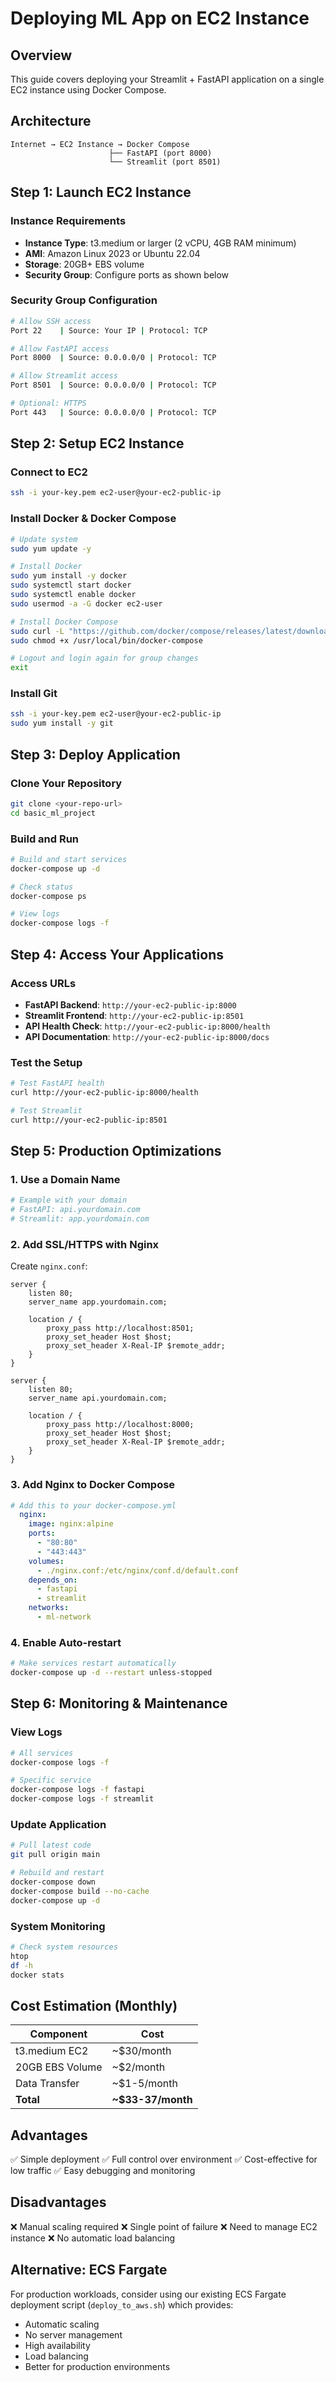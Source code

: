 # Deploying ML App on EC2 Instance

## Overview
This guide covers deploying your Streamlit + FastAPI application on a single EC2 instance using Docker Compose.

## Architecture
```
Internet → EC2 Instance → Docker Compose
                      ├── FastAPI (port 8000)
                      └── Streamlit (port 8501)
```

## Step 1: Launch EC2 Instance

### Instance Requirements
- **Instance Type**: t3.medium or larger (2 vCPU, 4GB RAM minimum)
- **AMI**: Amazon Linux 2023 or Ubuntu 22.04
- **Storage**: 20GB+ EBS volume
- **Security Group**: Configure ports as shown below

### Security Group Configuration
```bash
# Allow SSH access
Port 22    | Source: Your IP | Protocol: TCP

# Allow FastAPI access
Port 8000  | Source: 0.0.0.0/0 | Protocol: TCP

# Allow Streamlit access  
Port 8501  | Source: 0.0.0.0/0 | Protocol: TCP

# Optional: HTTPS
Port 443   | Source: 0.0.0.0/0 | Protocol: TCP
```

## Step 2: Setup EC2 Instance

### Connect to EC2
```bash
ssh -i your-key.pem ec2-user@your-ec2-public-ip
```

### Install Docker & Docker Compose
```bash
# Update system
sudo yum update -y

# Install Docker
sudo yum install -y docker
sudo systemctl start docker
sudo systemctl enable docker
sudo usermod -a -G docker ec2-user

# Install Docker Compose
sudo curl -L "https://github.com/docker/compose/releases/latest/download/docker-compose-$(uname -s)-$(uname -m)" -o /usr/local/bin/docker-compose
sudo chmod +x /usr/local/bin/docker-compose

# Logout and login again for group changes
exit
```

### Install Git
```bash
ssh -i your-key.pem ec2-user@your-ec2-public-ip
sudo yum install -y git
```

## Step 3: Deploy Application

### Clone Your Repository
```bash
git clone <your-repo-url>
cd basic_ml_project
```

### Build and Run
```bash
# Build and start services
docker-compose up -d

# Check status
docker-compose ps

# View logs
docker-compose logs -f
```

## Step 4: Access Your Applications

### Access URLs
- **FastAPI Backend**: `http://your-ec2-public-ip:8000`
- **Streamlit Frontend**: `http://your-ec2-public-ip:8501`
- **API Health Check**: `http://your-ec2-public-ip:8000/health`
- **API Documentation**: `http://your-ec2-public-ip:8000/docs`

### Test the Setup
```bash
# Test FastAPI health
curl http://your-ec2-public-ip:8000/health

# Test Streamlit
curl http://your-ec2-public-ip:8501
```

## Step 5: Production Optimizations

### 1. Use a Domain Name
```bash
# Example with your domain
# FastAPI: api.yourdomain.com
# Streamlit: app.yourdomain.com
```

### 2. Add SSL/HTTPS with Nginx
Create `nginx.conf`:
```nginx
server {
    listen 80;
    server_name app.yourdomain.com;
    
    location / {
        proxy_pass http://localhost:8501;
        proxy_set_header Host $host;
        proxy_set_header X-Real-IP $remote_addr;
    }
}

server {
    listen 80;
    server_name api.yourdomain.com;
    
    location / {
        proxy_pass http://localhost:8000;
        proxy_set_header Host $host;
        proxy_set_header X-Real-IP $remote_addr;
    }
}
```

### 3. Add Nginx to Docker Compose
```yaml
# Add this to your docker-compose.yml
  nginx:
    image: nginx:alpine
    ports:
      - "80:80"
      - "443:443"
    volumes:
      - ./nginx.conf:/etc/nginx/conf.d/default.conf
    depends_on:
      - fastapi
      - streamlit
    networks:
      - ml-network
```

### 4. Enable Auto-restart
```bash
# Make services restart automatically
docker-compose up -d --restart unless-stopped
```

## Step 6: Monitoring & Maintenance

### View Logs
```bash
# All services
docker-compose logs -f

# Specific service
docker-compose logs -f fastapi
docker-compose logs -f streamlit
```

### Update Application
```bash
# Pull latest code
git pull origin main

# Rebuild and restart
docker-compose down
docker-compose build --no-cache
docker-compose up -d
```

### System Monitoring
```bash
# Check system resources
htop
df -h
docker stats
```

## Cost Estimation (Monthly)

| Component | Cost |
|-----------|------|
| t3.medium EC2 | ~$30/month |
| 20GB EBS Volume | ~$2/month |
| Data Transfer | ~$1-5/month |
| **Total** | **~$33-37/month** |

## Advantages
✅ Simple deployment
✅ Full control over environment
✅ Cost-effective for low traffic
✅ Easy debugging and monitoring

## Disadvantages
❌ Manual scaling required
❌ Single point of failure
❌ Need to manage EC2 instance
❌ No automatic load balancing

## Alternative: ECS Fargate
For production workloads, consider using our existing ECS Fargate deployment script (`deploy_to_aws.sh`) which provides:
- Automatic scaling
- No server management
- High availability
- Load balancing
- Better for production environments 